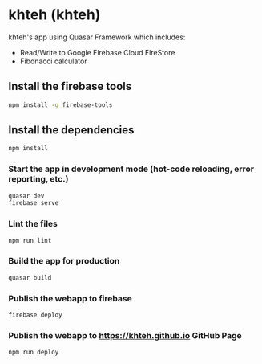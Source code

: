 # khteh (khteh)

khteh's app using Quasar Framework which includes:

- Read/Write to Google Firebase Cloud FireStore
- Fibonacci calculator

## Install the firebase tools

```bash
npm install -g firebase-tools
```

## Install the dependencies

```bash
npm install
```

### Start the app in development mode (hot-code reloading, error reporting, etc.)

```bash
quasar dev
firebase serve
```

### Lint the files

```bash
npm run lint
```

### Build the app for production

```bash
quasar build
```

### Publish the webapp to firebase

```bash
firebase deploy
```

### Publish the webapp to https://khteh.github.io GitHub Page

```bash
npm run deploy
```
